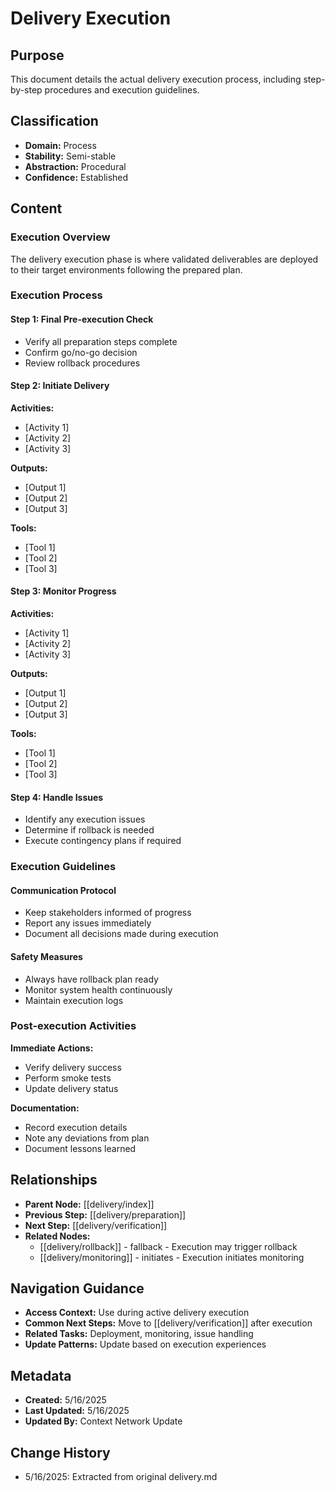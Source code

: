 # Delivery Execution

## Purpose
This document details the actual delivery execution process, including step-by-step procedures and execution guidelines.

## Classification
- **Domain:** Process
- **Stability:** Semi-stable
- **Abstraction:** Procedural
- **Confidence:** Established

## Content

### Execution Overview

The delivery execution phase is where validated deliverables are deployed to their target environments following the prepared plan.

### Execution Process

#### Step 1: Final Pre-execution Check
- Verify all preparation steps complete
- Confirm go/no-go decision
- Review rollback procedures

#### Step 2: Initiate Delivery
**Activities:**
- [Activity 1]
- [Activity 2]
- [Activity 3]

**Outputs:**
- [Output 1]
- [Output 2]
- [Output 3]

**Tools:**
- [Tool 1]
- [Tool 2]
- [Tool 3]

#### Step 3: Monitor Progress
**Activities:**
- [Activity 1]
- [Activity 2]
- [Activity 3]

**Outputs:**
- [Output 1]
- [Output 2]
- [Output 3]

**Tools:**
- [Tool 1]
- [Tool 2]
- [Tool 3]

#### Step 4: Handle Issues
- Identify any execution issues
- Determine if rollback is needed
- Execute contingency plans if required

### Execution Guidelines

#### Communication Protocol
- Keep stakeholders informed of progress
- Report any issues immediately
- Document all decisions made during execution

#### Safety Measures
- Always have rollback plan ready
- Monitor system health continuously
- Maintain execution logs

### Post-execution Activities

**Immediate Actions:**
- Verify delivery success
- Perform smoke tests
- Update delivery status

**Documentation:**
- Record execution details
- Note any deviations from plan
- Document lessons learned

## Relationships
- **Parent Node:** [[delivery/index]]
- **Previous Step:** [[delivery/preparation]]
- **Next Step:** [[delivery/verification]]
- **Related Nodes:**
  - [[delivery/rollback]] - fallback - Execution may trigger rollback
  - [[delivery/monitoring]] - initiates - Execution initiates monitoring

## Navigation Guidance
- **Access Context:** Use during active delivery execution
- **Common Next Steps:** Move to [[delivery/verification]] after execution
- **Related Tasks:** Deployment, monitoring, issue handling
- **Update Patterns:** Update based on execution experiences

## Metadata
- **Created:** 5/16/2025
- **Last Updated:** 5/16/2025
- **Updated By:** Context Network Update

## Change History
- 5/16/2025: Extracted from original delivery.md